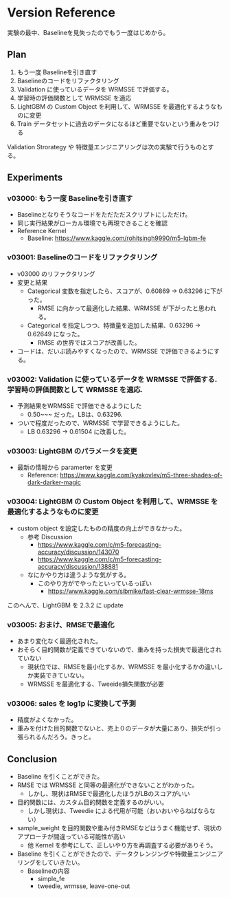 # Version Reference

実験の最中、Baselineを見失ったのでもう一度はじめから。 


## Plan
1. もう一度 Baselineを引き直す
2. Baselineのコードをリファクタリング
3. Validation に使っているデータを WRMSSE で評価する。
4. 学習時の評価関数として WRMSSE を適応
5. LightGBM の Custom Object を利用して、WRMSSE を最適化するようなものに変更
6. Train データセットに過去のデータになるほど重要でないという重みをつける


Validation Strorategy や 特徴量エンジニアリングは次の実験で行うものとする。


## Experiments

### v03000: もう一度 Baselineを引き直す
- Baselineとなりそうなコードをただただスクリプトにしただけ。
- 同じ実行結果がローカル環境でも再現できることを確認
- Reference Kernel
  - Baseline: https://www.kaggle.com/rohitsingh9990/m5-lgbm-fe


### v03001: Baselineのコードをリファクタリング
- v03000 のリファクタリング
- 変更と結果
  - Categorical 変数を指定したら、スコアが、0.60869 -> 0.63296 に下がった。
    - RMSE に向かって最適化した結果、WRMSSE が下がったと思われる。
  - Categorical を指定しつつ、特徴量を追加した結果、0.63296 -> 0.62649 になった。
    - RMSE の世界ではスコアが改善した。
- コードは、だいぶ読みやすくなったので、WRMSSE で評価できるようにする。


### v03002: Validation に使っているデータを WRMSSE で評価する. 学習時の評価関数として WRMSSE を適応.
- 予測結果をWRMSSE で評価できるようにした
  - 0.50~~~ だった。LBは、0.63296.
- ついで程度だったので、WRMSSE で学習できるようにした。
  - LB 0.63296 -> 0.61504 に改善した。



### v03003: LightGBM のパラメータを変更
- 最新の情報から paramerter を変更
  - Reference: https://www.kaggle.com/kyakovlev/m5-three-shades-of-dark-darker-magic



### v03004: LightGBM の Custom Object を利用して、WRMSSE を最適化するようなものに変更

- custom object を設定したものの精度の向上ができなかった。
  - 参考 Discussion
    - https://www.kaggle.com/c/m5-forecasting-accuracy/discussion/143070
    - https://www.kaggle.com/c/m5-forecasting-accuracy/discussion/138881
  - なにかやり方は違うような気がする。
    - このやり方がでやったといっているっぽい
      - https://www.kaggle.com/sibmike/fast-clear-wrmsse-18ms



このへんで、LightGBM を 2.3.2 に update

### v03005: おまけ、RMSEで最適化
- あまり変化なく最適化された。
- おそらく目的関数が定義できていないので、重みを持った損失で最適化されていない
  - 現状位では、RMSEを最小化するか、WRMSSE を最小化するかの違いしか実装できていない。
  - WRMSSE を最適化する、Tweeide損失関数が必要

### v03006: sales を log1p に変換して予測

- 精度がよくなかった。
- 重みを付けた目的関数でないと、売上０のデータが大量にあり、損失が引っ張られるんだろう。きっと。


## Conclusion
- Baseline を引くことができた。
- RMSE では WRMSSE と同等の最適化ができないことがわかった。
  - しかし、現状はRMSEで最適化したほうがLBのスコアがいい
- 目的関数には、カスタム目的関数を定義するのがいい。
  - しかし現状は、Tweedie による代用が可能（おいおいやらねばならない）
- sample_weight を目的関数や重み付きRMSEなどはうまく機能せず、現状のアプローチが間違っている可能性が高い
  - 他 Kernel を参考にして、正しいやり方を再調査する必要がありそう。
- Baseline を引くことができたので、データクレンジングや特徴量エンジニアリングをしていきたい。
  - Baselineの内容
    - simple_fe
    - tweedie, wrmsse, leave-one-out
